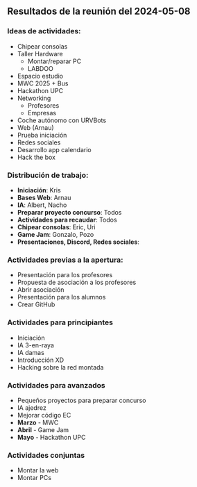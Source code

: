 ## Resultados de la reunión del 2024-05-08

### Ideas de actividades:
- Chipear consolas
- Taller Hardware
  - Montar/reparar PC
  - LABDOO
- Espacio estudio
- MWC 2025 + Bus
- Hackathon UPC
- Networking
  - Profesores
  - Empresas
- Coche autónomo con URVBots
- Web (Arnau)
- Prueba iniciación
- Redes sociales
- Desarrollo app calendario
- Hack the box

### Distribución de trabajo:
- **Iniciación**: Kris
- **Bases Web**: Arnau
- **IA**: Albert, Nacho
- **Preparar proyecto concurso**: Todos
- **Actividades para recaudar**: Todos
- **Chipear consolas**: Eric, Uri
- **Game Jam**: Gonzalo, Pozo
- **Presentaciones, Discord, Redes sociales**:

### Actividades previas a la apertura:
- Presentación para los profesores
- Propuesta de asociación a los profesores
- Abrir asociación
- Presentación para los alumnos
- Crear GitHub

### Actividades para principiantes
- Iniciación
- IA 3-en-raya
- IA damas
- Introducción XD
- Hacking sobre la red montada

### Actividades para avanzados
- Pequeños proyectos para preparar concurso
- IA ajedrez
- Mejorar código EC
- **Marzo** - MWC
- **Abril** - Game Jam
- **Mayo** - Hackathon UPC

### Actividades conjuntas
- Montar la web
- Montar PCs
